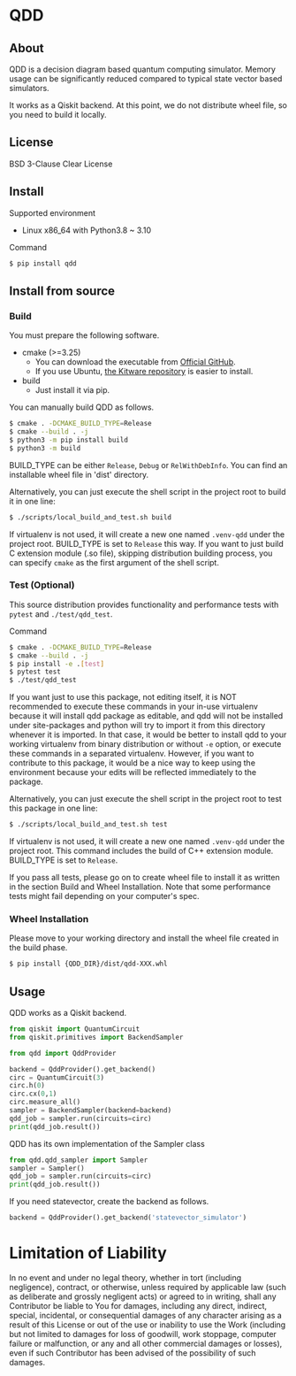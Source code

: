 # QDD

## About

QDD is a decision diagram based quantum computing simulator.
Memory usage can be significantly reduced compared to typical state vector based simulators.

It works as a Qiskit backend.
At this point, we do not distribute wheel file, so you need to build it locally.

## License

BSD 3-Clause Clear License

## Install

Supported environment

- Linux x86_64 with Python3.8 ~ 3.10

Command

```sh
$ pip install qdd
```

## Install from source

### Build

You must prepare the following software.

- cmake (>=3.25)
  - You can download the executable from [Official GitHub](https://github.com/Kitware/CMake/releases).
  - If you use Ubuntu, [the Kitware repository](https://apt.kitware.com/) is easier to install.
- build
  - Just install it via pip.

You can manually build QDD as follows.

```sh
$ cmake . -DCMAKE_BUILD_TYPE=Release
$ cmake --build . -j
$ python3 -m pip install build
$ python3 -m build
```

BUILD_TYPE can be either `Release`, `Debug` or `RelWithDebInfo`.
You can find an installable wheel file in 'dist' directory.

Alternatively, you can just execute the shell script in the project root to build it in one line:

```sh
$ ./scripts/local_build_and_test.sh build
```

If virtualenv is not used, it will create a new one named `.venv-qdd` under the project root.
BUILD_TYPE is set to `Release` this way.
If you want to just build C extension module (.so file), skipping distribution building process, you can specify `cmake` as the first argument of the shell script.


### Test (Optional)

This source distribution provides functionality and performance tests with `pytest` and `./test/qdd_test`.

Command

```sh
$ cmake . -DCMAKE_BUILD_TYPE=Release
$ cmake --build . -j
$ pip install -e .[test]
$ pytest test
$ ./test/qdd_test
```

If you want just to use this package, not editing itself, it is NOT recommended to execute these commands in your in-use virtualenv because it will install qdd package as editable, and qdd will not be installed under site-packages and python will try to import it from this directory whenever it is imported. In that case, it would be better to install qdd to your working virtualenv from binary distribution or without `-e` option, or execute these commands in a separated virtualenv. However, if you want to contribute to this package, it would be a nice way to keep using the environment because your edits will be reflected immediately to the package.

Alternatively, you can just execute the shell script in the project root to test this package in one line:

```sh
$ ./scripts/local_build_and_test.sh test
```

If virtualenv is not used, it will create a new one named `.venv-qdd` under the project root.
This command includes the build of C++ extension module. BUILD_TYPE is set to `Release`.

If you pass all tests, please go on to create wheel file to install it as written in the section Build and Wheel Installation.
Note that some performance tests might fail depending on your computer's spec.

### Wheel Installation

Please move to your working directory and install the wheel file created in the build phase.

```sh
$ pip install {QDD_DIR}/dist/qdd-XXX.whl
```

## Usage

QDD works as a Qiskit backend.

```py
from qiskit import QuantumCircuit
from qiskit.primitives import BackendSampler

from qdd import QddProvider

backend = QddProvider().get_backend()
circ = QuantumCircuit(3)
circ.h(0)
circ.cx(0,1)
circ.measure_all()
sampler = BackendSampler(backend=backend)
qdd_job = sampler.run(circuits=circ)
print(qdd_job.result())
```

QDD has its own implementation of the Sampler class

```py
from qdd.qdd_sampler import Sampler
sampler = Sampler()
qdd_job = sampler.run(circuits=circ)
print(qdd_job.result())
```

If you need statevector, create the backend as follows.

```py
backend = QddProvider().get_backend('statevector_simulator')
```

# Limitation of Liability

In no event and under no legal theory, whether in tort (including negligence), contract, or otherwise, unless required by applicable law (such as deliberate and grossly negligent acts) or agreed to in writing, shall any Contributor be liable to You for damages, including any direct, indirect, special, incidental, or consequential damages of any character arising as a result of this License or out of the use or inability to use the Work (including but not limited to damages for loss of goodwill, work stoppage, computer failure or malfunction, or any and all other commercial damages or losses), even if such Contributor has been advised of the possibility of such damages.
